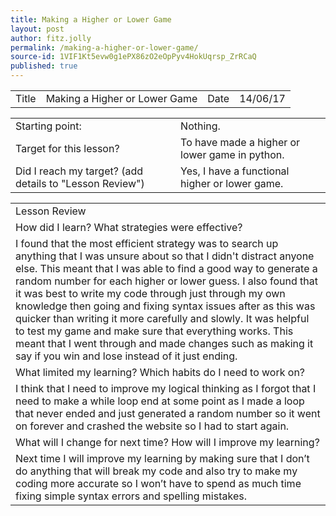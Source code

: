 ```yaml
---
title: Making a Higher or Lower Game
layout: post
author: fitz.jolly
permalink: /making-a-higher-or-lower-game/
source-id: 1VIF1Kt5evw0g1ePX86zO2eOpPyv4HokUqrsp_ZrRCaQ
published: true
---
```

<table>
  <tr>
    <td>Title</td>
    <td>Making a Higher or Lower Game</td>
    <td>Date</td>
    <td>14/06/17</td>
  </tr>
</table>


<table>
  <tr>
    <td>Starting point:</td>
    <td>Nothing.</td>
  </tr>
  <tr>
    <td>Target for this lesson?</td>
    <td>To have made a higher or lower game in python.</td>
  </tr>
  <tr>
    <td>Did I reach my target? 
(add details to "Lesson Review")</td>
    <td> Yes, I have a functional higher or lower game.</td>
  </tr>
</table>


<table>
  <tr>
    <td>Lesson Review</td>
  </tr>
  <tr>
    <td>How did I learn? What strategies were effective? </td>
  </tr>
  <tr>
    <td>I found that the most efficient strategy was to search up anything that I was unsure about  so that I didn't distract anyone else. This meant that I was able to find a good way to generate a random number for each higher or lower guess. I also found that it was best to write my code through just through my own knowledge then going and fixing syntax issues after as this was quicker than writing it more carefully and slowly. It was helpful to test my game and make sure that everything works. This meant that I went through and made changes such as making it say if you win and lose instead of it just ending.</td>
  </tr>
  <tr>
    <td>What limited my learning? Which habits do I need to work on? </td>
  </tr>
  <tr>
    <td>I think that I need to improve my logical thinking as I forgot that I need to make a while loop end at some point as I made a loop that never ended and just generated a random number so it went on forever and crashed the website so I had to start again.</td>
  </tr>
  <tr>
    <td>What will I change for next time? How will I improve my learning?</td>
  </tr>
  <tr>
    <td>Next time I will improve my learning by making sure that I don’t do anything that will break my code and also try to make my coding more accurate so I won’t have to spend as much time fixing simple syntax errors and spelling mistakes.</td>
  </tr>
</table>


